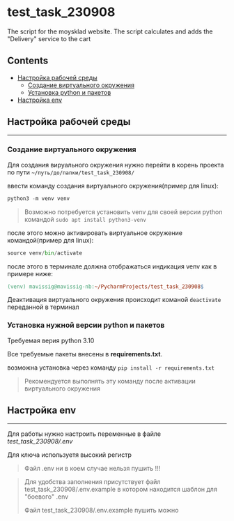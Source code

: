 # test_task_230908
The script for the moysklad website. The script calculates and adds the "Delivery" service to the cart

## Contents

- [Настройка рабочей среды](#настройка-рабочей-среды)
  - [Создание виртуального окружения](#создание-виртуального-окружения-)
  - [Установка python и пакетов](#установка-нужной-версии-python-и-пакетов)
- [Настройка env](#настройка-env)

## Настройка рабочей среды

---

### Создание виртуального окружения 

Для создания вируального окружения нужно перейти 
в корень проекта по пути `~/путь/до/папки/test_task_230908/`

ввести команду создания виртуального окружения(пример для linux):
```python
python3 -m venv venv
```


> Возможно потребуется установить venv для своей версии python
> командой `sudo apt install python3-venv`

после этого можно активировать виртуальное окружение командой(пример для linux):

```python
source venv/bin/activate
```

после этого в терминале должна отображаться индикация venv как в примере ниже:

```makefile
(venv) mavissig@mavissig-nb:~/PycharmProjects/test_task_230908$ 
```

Деактивация виртуального окружения происходит команой `deactivate` переданной в терминал

### Установка нужной версии python и пакетов

Требуемая верия python 3.10

Все требуемые пакеты внесены в **requirements.txt**.

возможна установка через команду `pip install -r requirements.txt`

> Рекомендуется выполнять эту команду после активации виртуального окружения

## Настройка env

---

Для работы нужно настроить переменные в файле *test_task_230908/.env*

Для ключа используетя высокий регистр

> Файл .env ни в коем случае нельзя пушить !!!

> Для удобства заполнения присутствует файл test_task_230908/.env.example в котором находится 
> шаблон для "боевого" .env 
> 
> Файл test_task_230908/.env.example пушить можно
